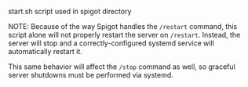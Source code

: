start.sh script used in spigot directory

NOTE: Because of the way Spigot handles the `/restart` command, this script alone will not properly restart the server on
`/restart`. Instead, the server will stop and a correctly-configured systemd service will automatically restart it. 

This same behavior will affect the `/stop` command as well, so graceful server shutdowns must be performed via systemd.
